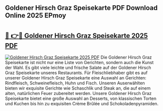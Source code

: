 ## Goldener Hirsch Graz Speisekarte PDF Download Online 2025 EPmoy

# <h2><a href="http://gc6iho.nevu.top/?p=Goldener+Hirsch+Graz+Speisekarte">🔗 👉🔴 Goldener Hirsch Graz Speisekarte 2025 PDF</a></h2>

[![Goldener Hirsch Graz Speisekarte 2025 PDF](https://i.imgur.com/dBaPXMq.png)](http://gc6iho.nevu.top/?p=Goldener+Hirsch+Graz+Speisekarte)
Die Goldener Hirsch Graz Speisekarte ist nicht nur eine Liste von Gerichten, sondern auch die Kunst der Wahl. Es gibt viele leichte und frische Salate auf der Goldener Hirsch Graz Speisekarte unseres Restaurants. Für Fleischliebhaber gibt es auf unserer Goldener Hirsch Graz Speisekarte eine Auswahl an Gerichten: Rindfleisch, Schweinefleisch, Huhn und Fisch. Unseren Auserwählten bieten wir exquisite Gerichte wie Schaschlik und Steak an, die auf einem alten, natürlichen Feuer zubereitet werden. Unsere Goldener Hirsch Graz Speisekarte bietet eine große Auswahl an Desserts, von klassischen Torten und Kuchen bis hin zu exquisiten Crème Brûlée und Schokoladenpyramiden.
